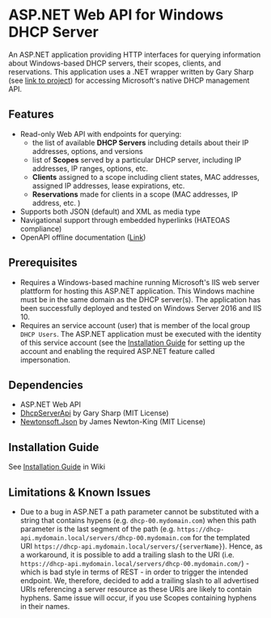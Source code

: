 # ASP.NET Web API for Windows DHCP Server
An ASP.NET application providing HTTP interfaces for querying information about Windows-based DHCP servers, their scopes, clients, and reservations.
This application uses a .NET wrapper written by Gary Sharp (see [link to project](https://github.com/garysharp/DhcpServerApi)) for accessing Microsoft's native DHCP management API.

## Features
- Read-only Web API with endpoints for querying:
  - the list of available **DHCP Servers** including details about their IP addresses, options, and versions 
  - list of **Scopes** served by a particular DHCP server, including IP addresses, IP ranges, options, etc.
  - **Clients** assigned to a scope including client states, MAC addresses, assigned IP addresses, lease expirations, etc.
  - **Reservations** made for clients in a scope (MAC addresses, IP address, etc. )
- Supports both JSON (default) and XML as media type
- Navigational support through embedded hyperlinks (HATEOAS compliance)
- OpenAPI offline documentation ([Link](https://github.com/SebastianKotstein/Web-API-for-Windows-DHCP-Server/blob/master/OpenAPI.yml))

## Prerequisites
- Requires a Windows-based machine running Microsoft's IIS web server plattform for hosting this ASP.NET application. This Windows machine must be in the same domain as the DHCP server(s). The application has been successfully deployed and tested on Windows Server 2016 and IIS 10.
- Requires an service account (user) that is member of the local group `DHCP Users`. The ASP.NET application must be executed with the identity of this service account (see the [Installation Guide](https://github.com/SebastianKotstein/Web-API-for-Windows-DHCP-Server/wiki/Installation-Guide) for setting up the account and enabling the required ASP.NET feature called impersonation.

## Dependencies
- ASP.NET Web API
- [DhcpServerApi](https://github.com/garysharp/DhcpServerApi) by Gary Sharp (MIT License)
- [Newtonsoft.Json](https://www.newtonsoft.com/json) by James Newton-King (MIT License)

## Installation Guide
See [Installation Guide](https://github.com/SebastianKotstein/Web-API-for-Windows-DHCP-Server/wiki/Installation-Guide) in Wiki

## Limitations & Known Issues
- Due to a bug in ASP.NET a path parameter cannot be substituted with a string that contains hypens (e.g. `dhcp-00.mydomain.com`) when this path parameter is the last segment of the path (e.g. `https://dhcp-api.mydomain.local/servers/dhcp-00.mydomain.com` for the templated URI `https://dhcp-api.mydomain.local/servers/{serverName}`). Hence, as a workaround, it is possible to add a trailing slash to the URI (i.e. `https://dhcp-api.mydomain.local/servers/dhcp-00.mydomain.com/`) - which is bad style in terms of REST - in order to trigger the intended endpoint. We, therefore, decided to add a trailing slash to all advertised URIs referencing a server resource as these URIs are likely to contain hyphens. Same issue will occur, if you use Scopes containing hyphens in their names. 






